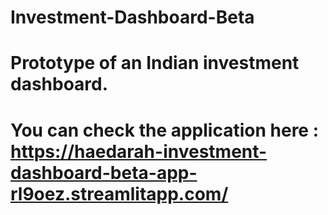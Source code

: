 # Investment-Dashboard-Beta

# Prototype of an Indian investment dashboard.

# You can check the application here : https://haedarah-investment-dashboard-beta-app-rl9oez.streamlitapp.com/
